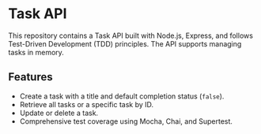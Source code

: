 # Task API

This repository contains a Task API built with Node.js, Express, and follows Test-Driven Development (TDD) principles. The API supports managing tasks in memory.

## Features
- Create a task with a title and default completion status (`false`).
- Retrieve all tasks or a specific task by ID.
- Update or delete a task.
- Comprehensive test coverage using Mocha, Chai, and Supertest.
